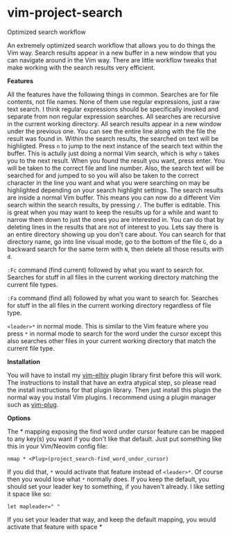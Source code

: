 # vim-project-search
Optimized search workflow

An extremely optimized search workflow that allows you to do things the Vim way. Search results appear in a new buffer in a new window that you can navigate around in the Vim way. There are little workflow tweaks that make working with the search results very efficient.

**Features**

All the features have the following things in common. Searches are for file contents, not file names. None of them use regular expressions, just a raw text search. I think regular expressions should be specifically invoked and separate from non regular expression searches. All searches are recursive in the current working directory. All search results appear in a new window under the previous one. You can see the entire line along with the file the result was found in. Within the search results, the searched on text will be highligted. Press `n` to jump to the next instance of the search text within the buffer. This is actully just doing a normal Vim search, which is why `n` takes you to the next result. When you found the result you want, press enter. You will be taken to the correct file and line number. Also, the search text will be searched for and jumped to so you will also be taken to the correct character in the line you want and what you were searching on may be highlighted depending on your search highlight settings. The search results are inside a normal Vim buffer. This means you can now do a different Vim search within the search results, by pressing `/`. The buffer is editable. This is great when you may want to keep the results up for a while and want to narrow them down to just the ones you are interested in. You can do that by deleting lines in the results that are not of interest to you. Lets say there is an entire directory showing up you don't care about. You can search for that directory name, go into line visual mode, go to the bottom of the file `G`, do a backward search for the same term with `N`, then delete all those results with `d`.

`:Fc` command (find current) followed by what you want to search for. Searches for stuff in all files in the current working directory matching the current file types.

`:Fa` command (find all) followed by what you want to search for. Searches for stuff in the all files in the current working directory regardless of file type.

`<leader>*` in normal mode. This is similar to the Vim feature where you press `*` in normal mode to search for the word under the cursor except this also searches other files in your current working directory that match the current file type.

**Installation**

You will have to install my [vim-elhiv](https://github.com/still-dreaming-1/vim-elhiv) plugin library first before this will work. The instructions to install that have an extra atypical step, so please read the install instructions for that plugin library. Then just install this plugin the normal way you install Vim plugins. I recommend using a plugin manager such as [vim-plug](https://github.com/junegunn/vim-plug).

**Options**

The <leader>* mapping exposing the find word under cursor feature can be mapped to any key(s) you want if you don't like that default. Just put something like this in your Vim/Neovim config file:

`nmap * <Plug>(project_search-find_word_undor_cursor)`

If you did that, `*` would activate that feature instead of `<leader>*`. Of course then you would lose what `*` normally does. If you keep the default, you should set your leader key to something, if you haven't already. I like setting it space like so:

`let mapleader=" "`

If you set your leader that way, and keep the default mapping, you would activate that feature with space *
